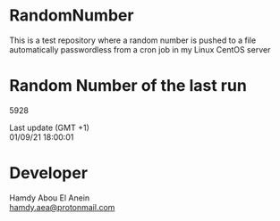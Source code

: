 # RandomNumber    
This is a test repository where a random number is pushed to a file automatically passwordless from a cron job in my Linux CentOS server    
# Random Number of the last run   
5928
      
Last update (GMT +1)    
01/09/21 18:00:01
# Developer    
Hamdy Abou El Anein   
hamdy.aea@protonmail.com
